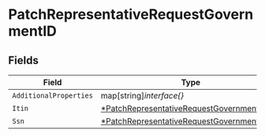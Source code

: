 # PatchRepresentativeRequestGovernmentID


## Fields

| Field                                                                                                            | Type                                                                                                             | Required                                                                                                         | Description                                                                                                      |
| ---------------------------------------------------------------------------------------------------------------- | ---------------------------------------------------------------------------------------------------------------- | ---------------------------------------------------------------------------------------------------------------- | ---------------------------------------------------------------------------------------------------------------- |
| `AdditionalProperties`                                                                                           | map[string]*interface{}*                                                                                         | :heavy_minus_sign:                                                                                               | N/A                                                                                                              |
| `Itin`                                                                                                           | [*PatchRepresentativeRequestGovernmentIDItin](../../models/shared/patchrepresentativerequestgovernmentiditin.md) | :heavy_minus_sign:                                                                                               | N/A                                                                                                              |
| `Ssn`                                                                                                            | [*PatchRepresentativeRequestGovernmentIDSsn](../../models/shared/patchrepresentativerequestgovernmentidssn.md)   | :heavy_minus_sign:                                                                                               | N/A                                                                                                              |